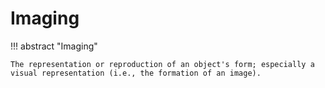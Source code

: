 # Imaging

!!! abstract "Imaging"

    The representation or reproduction of an object's form; especially a visual representation (i.e., the formation of an image).
